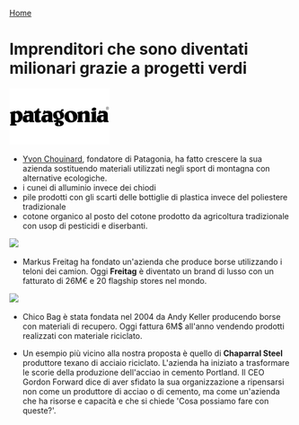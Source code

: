 [Home](milionari.html)

# Imprenditori che sono diventati milionari grazie a progetti verdi

<img src="patagonia.png"  height="100">

- [Yvon Chouinard](patagonia.html), fondatore di Patagonia, ha fatto crescere la sua azienda sostituendo materiali utilizzati negli sport di montagna con alternative ecologiche.
- i cunei di alluminio invece dei chiodi
- pile prodotti con gli scarti delle bottiglie di plastica invece del poliestere tradizionale
- cotone organico al posto del cotone prodotto da agricoltura tradizionale con usop di pesticidi e diserbanti.

<img src="freitag.png" height="100">

- Markus Freitag ha fondato un'azienda che produce borse utilizzando i teloni dei camion. Oggi **Freitag** è diventato un brand di lusso con un fatturato di 26M€ e 20 flagship stores nel mondo.

<img src="ChicoBag.png" height="100">

- Chico Bag è stata fondata nel 2004 da Andy Keller producendo borse con materiali di recupero. Oggi fattura 6M$ all'anno vendendo prodotti realizzati con materiale riciclato. 

- Un esempio più vicino alla nostra proposta è quello di **Chaparral Steel** produttore texano di acciaio riciclato. L'azienda ha iniziato a trasformare le scorie della produzione dell'acciao in cemento Portland. Il CEO Gordon Forward dice di aver sfidato la sua organizzazione a ripensarsi non come un produttore di acciao o di cemento, ma come un'azienda che ha risorse e capacità e che si chiede 'Cosa possiamo fare con queste?'. 
